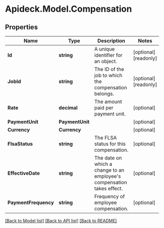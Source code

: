 # Apideck.Model.Compensation

## Properties

Name | Type | Description | Notes
------------ | ------------- | ------------- | -------------
**Id** | **string** | A unique identifier for an object. | [optional] [readonly] 
**JobId** | **string** | The ID of the job to which the compensation belongs. | [optional] [readonly] 
**Rate** | **decimal** | The amount paid per payment unit. | [optional] 
**PaymentUnit** | **PaymentUnit** |  | [optional] 
**Currency** | **Currency** |  | [optional] 
**FlsaStatus** | **string** | The FLSA status for this compensation. | [optional] 
**EffectiveDate** | **string** | The date on which a change to an employee&#39;s compensation takes effect. | [optional] 
**PaymentFrequency** | **string** | Frequency of employee compensation. | [optional] 

[[Back to Model list]](../README.md#documentation-for-models) [[Back to API list]](../README.md#documentation-for-api-endpoints) [[Back to README]](../README.md)

